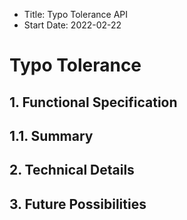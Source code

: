 - Title: Typo Tolerance API
- Start Date: 2022-02-22

# Typo Tolerance

## 1. Functional Specification

## 1.1. Summary



## 2. Technical Details

## 3. Future Possibilities